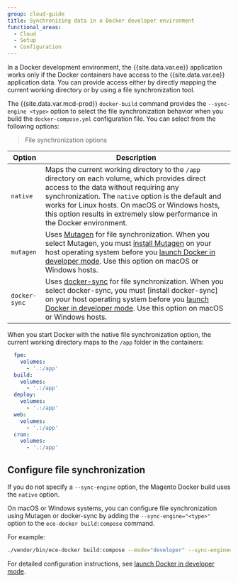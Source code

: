 ```yaml
---
group: cloud-guide
title: Synchronizing data in a Docker developer environment
functional_areas:
  - Cloud
  - Setup
  - Configuration
---
```


In a Docker development environment, the {{site.data.var.ee}} application works only if the Docker containers have access to the {{site.data.var.ee}} application data. You can provide access either by directly mapping the current working directory or by using a file synchronization tool.

The {{site.data.var.mcd-prod}} `docker-build` command provides the `--sync-engine <type>` option to select the file synchronization behavior when you build the `docker-compose.yml` configuration file. You can select from the following options:

> File synchronization options

Option | Description
--------------------- | ------------
`native` | Maps the current working directory to the `/app` directory on each volume, which provides direct access to the data without requiring any synchronization. The `native` option is the default and works for Linux hosts. On macOS or Windows hosts, this option results in extremely slow performance in the Docker environment.
`mutagen` | Uses [Mutagen] for file synchronization. When you select Mutagen, you must [install Mutagen] on your host operating system before you [launch Docker in developer mode]. Use this option on macOS or Windows hosts.
`docker-sync` | Uses [docker-sync] for file synchronization. When you select docker-sync, you must [install docker-sync] on your host operating system before you [launch Docker in developer mode]. Use this option on macOS or Windows hosts.

When you start Docker with the native file synchronization option, the current working directory maps to the `/app` folder in the containers:

```yaml
  fpm:
    volumes:
      - '.:/app'
  build:
    volumes:
      - '.:/app'
  deploy:
    volumes:
      - '.:/app'
  web:
    volumes:
      - '.:/app'
  cron:
    volumes:
      - '.:/app'
```

## Configure file synchronization

If you do not specify a `--sync-engine` option, the Magento Docker build uses the `native` option.

On macOS or Windows systems, you can configure file synchronization using Mutagen or docker-sync by adding the `--sync-engine="<type>"` option to the `ece-docker build:compose` command.

For example:

```bash
./vendor/bin/ece-docker build:compose --mode="developer" --sync-engine="mutagen"
```

For detailed configuration instructions, see [launch Docker in developer mode].

[Mutagen]: https://mutagen.io/
[install Mutagen]: https://mutagen.io/documentation/introduction/installation
[docker-sync]: https://docker-sync.readthedocs.io/en/latest/#
[dsync-install]: https://docker-sync.readthedocs.io/en/latest/getting-started/installation.html
[launch Docker in developer mode]: {{site.baseurl}}/cloud/docker/docker-mode-developer.html
